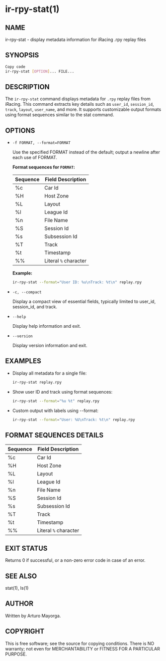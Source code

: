 # ir-rpy-stat(1)
## NAME

ir-rpy-stat - display metadata information for iRacing .rpy replay files

## SYNOPSIS

```bash
Copy code
ir-rpy-stat [OPTION]... FILE...
```
## DESCRIPTION

The `ir-rpy-stat` command displays metadata for `.rpy` replay files from iRacing. This command extracts key details such as `user_id`, `session_id`, `track`, `layout`, `user_name`, and more. It supports customizable output formats using format sequences similar to the stat command.

## OPTIONS

 - `-f FORMAT, --format=FORMAT`

    Use the specified FORMAT instead of the default; output a newline after each use of FORMAT.

    **Format sequences for `FORMAT`:**

    | Sequence	| Field Description     |
    | --------- | --------------------- |
    | %c        | Car Id                |
    | %H        | Host Zone             |
    | %L        | Layout                |
    | %l        | League Id             |
    | %n        | File Name             |
    | %S        | Session Id            |
    | %s        | Subsession Id         |
    | %T        | Track                 |
    | %t        | Timestamp             |
    | %%	    | Literal `%` character |

    **Example:**
    ```bash
    ir-rpy-stat --format="User ID: %u\nTrack: %t\n" replay.rpy
    ```

 - `-c, --compact`

    Display a compact view of essential fields, typically limited to user_id, session_id, and track.

 - `--help`

    Display help information and exit.

 - `--version`

    Display version information and exit.

## EXAMPLES

 - Display all metadata for a single file:

    ```bash
    ir-rpy-stat replay.rpy
    ```
 - Show user ID and track using format sequences:

    ```bash
    ir-rpy-stat --format="%u %t" replay.rpy
    ```

 - Custom output with labels using --format:

    ```bash
    ir-rpy-stat --format="User: %U\nTrack: %t\n" replay.rpy
    ```

## FORMAT SEQUENCES DETAILS

| Sequence	| Field Description     |
| --------- | --------------------- |
| %c        | Car Id                |
| %H        | Host Zone             |
| %L        | Layout                |
| %l        | League Id             |
| %n        | File Name             |
| %S        | Session Id            |
| %s        | Subsession Id         |
| %T        | Track                 |
| %t        | Timestamp             |
| %%	    | Literal `%` character |

## EXIT STATUS

Returns 0 if successful, or a non-zero error code in case of an error.

## SEE ALSO

stat(1), ls(1)

## AUTHOR

Written by Arturo Mayorga.

## COPYRIGHT

This is free software; see the source for copying conditions. There is NO warranty; not even for MERCHANTABILITY or FITNESS FOR A PARTICULAR PURPOSE.

